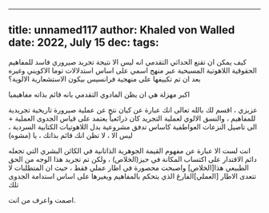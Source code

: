
---
title: unnamed117
author: Khaled von Walled
date: 2022, July 15
dec:
tags:
---
كيف يمكن ان تقنع الحداثي التقدمي انه ليس الا نتيجة تجريد صيروري فاسد للمفاهيم الحقوقية اللاهوتية المسيحية عبر منهج اسمي على اساس استدلالات توما الاكويني وغيره بعد ان تم تكييفها على منهجية فرانسيس بيكون الاستشعارية الالوية؟

اكبر مهزلة هي ان يظن المادوي التقدمي بانه قائم بذاته مفاهيميا

عزيزي ، اقسم لك بالله تعالى انك عبارة عن كيان نتج عن عملية صيرورة تاريخية تجريدية للمفاهيم ، والنسق الالوي لعملية التجريد كان ذرائعياً يعتمد على قياس الجدوى العملية + الى تاصيل النزعات العواطفية كاساس تدفق مشروعية بدل اللاهوتيات الكتابية السردية ، ليس الا ، لا تظن انك قائم بذاتك ، يا (مشوه)


انت لست الا عبارة عن مفهوم القيمة الجوهرية الذاتانية في الكائن البشري التي تجعله دائم الاقتدار على اكتساب المكانة في حيز(الخلاص) ، ولكن تم تجريد هذا الوجه من الحق الطبيعي هذا[الخلاص] واصبحت محصورة في اطار عملي فقط ، حيث ان المتطلبات لا تتعدى الاطار [العملي]الفارغ الذي يتحكم بالمفاهيم ويغيرها على اساس استدامة الجدوى تلك


اصمت واعرف من انت.

